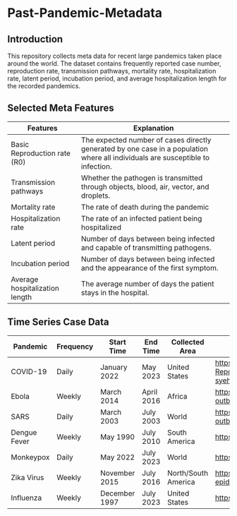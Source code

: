 # Past-Pandemic-Metadata

## Introduction
This repository collects meta data for recent large pandemics taken place around the world. The dataset contains frequently reported case number, reproduction rate, transmission pathways, mortality rate, hospitalization rate, latent period, incubation period, and average hospitalization length for the recorded pandemics. 

## Selected Meta Features
| Features | Explanation |
| --- | --- |
| Basic Reproduction rate (R0) | The expected number of cases directly generated by one case in a population where all individuals are susceptible to infection.
| Transmission pathways | Whether the pathogen is transmitted through objects, blood, air, vector, and droplets. 
| Mortality rate | The rate of death during the pandemic
| Hospitalization rate | The rate of an infected patient being hospitalized
| Latent period | Number of days between being infected and capable of transmitting pathogens. 
| Incubation period | Number of days between being infected and the appearance of the first symptom.
| Average hospitalization length | The average number of days the patient stays in the hospital.

## Time Series Case Data
| Pandemic | Frequency | Start Time | End Time | Collected Area | Data Source |
| --- | --- | --- | --- | --- | --- |
| COVID-19 | Daily | January 2022 | May 2023 | United States | https://beta.healthdata.gov/Hospital/COVID-19-Reported-Patient-Impact-and-Hospital-Capa/g62h-syeh  |
| Ebola | Weekly | March 2014 | April 2016 | Africa | https://www.cdc.gov/vhf/ebola/history/2014-2016-outbreak/case-counts.html |
| SARS | Daily | March 2003 | July 2003 | World | https://www.kaggle.com/datasets/imdevskp/sars-outbreak-2003-complete-dataset |
| Dengue Fever | Weekly | May 1990 | July 2010 | South America | https://www.kaggle.com/datasets/arashnic/epidemy |
| Monkeypox | Daily | May 2022 | July 2023 | World | https://ourworldindata.org/monkeypox |
| Zika Virus | Weekly | November 2015 | July 2016 | North/South America | https://www.kaggle.com/datasets/cdc/zika-virus-epidemic |
| Influenza | Weekly | December 1997 | July 2023 | United States | https://gis.cdc.gov/grasp/fluview/fluportaldashboard.html |
